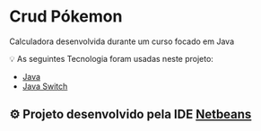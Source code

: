 # Crud Pókemon

Calculadora desenvolvida durante um curso focado em Java

💡 As seguintes Tecnologia foram usadas neste projeto:

- [Java](https://docs.oracle.com/en/java/)
- [Java Switch](https://www.w3schools.com/java/java_switch.asp)

## ⚙ Projeto desenvolvido pela IDE [Netbeans](https://netbeans.apache.org/download/index.html)


